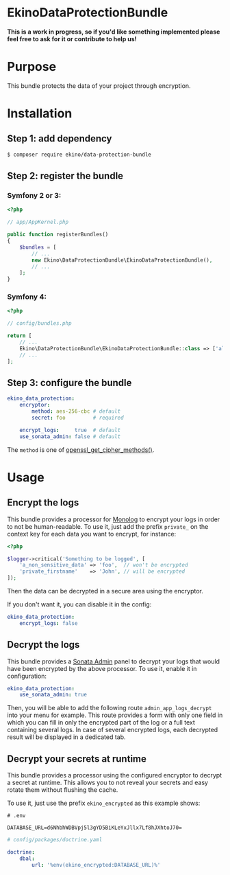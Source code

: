 EkinoDataProtectionBundle
=========================

**This is a work in progress, so if you'd like something implemented please
feel free to ask for it or contribute to help us!**

# Purpose

This bundle protects the data of your project through encryption.

# Installation

## Step 1: add dependency

```bash
$ composer require ekino/data-protection-bundle
```

## Step 2: register the bundle

### Symfony 2 or 3:

```php
<?php

// app/AppKernel.php

public function registerBundles()
{
    $bundles = [
        // ...
        new Ekino\DataProtectionBundle\EkinoDataProtectionBundle(),
        // ...
    ];
}
```

### Symfony 4:

```php
<?php

// config/bundles.php

return [
    // ...
    Ekino\DataProtectionBundle\EkinoDataProtectionBundle::class => ['all' => true],
    // ...
];
```

## Step 3: configure the bundle

```yaml
ekino_data_protection:
    encryptor:
        method: aes-256-cbc # default
        secret: foo         # required

    encrypt_logs:     true  # default
    use_sonata_admin: false # default
```

The `method` is one of [openssl_get_cipher_methods()][1].

# Usage

## Encrypt the logs

This bundle provides a processor for [Monolog][2] to encrypt your logs in order
to not be human-readable. To use it, just add the prefix `private_` on the
context key for each data you want to encrypt, for instance:

```php
<?php

$logger->critical('Something to be logged', [
    'a_non_sensitive_data' => 'foo',  // won't be encrypted
    'private_firstname'    => 'John', // will be encrypted
]);
```

Then the data can be decrypted in a secure area using the encryptor.

If you don't want it, you can disable it in the config:

```yaml
ekino_data_protection:
    encrypt_logs: false
```

## Decrypt the logs

This bundle provides a [Sonata Admin][3] panel to decrypt your logs that would have
been encrypted by the above processor. To use it, enable it in configuration: 

````yaml
ekino_data_protection:
    use_sonata_admin: true
````

Then, you will be able to add the following route `admin_app_logs_decrypt` into 
your menu for example. This route provides a form with only one field in which you
can fill in only the encrypted part of the log or a full text containing several logs.
In case of several encrypted logs, each decrypted result will be displayed in a 
dedicated tab.

## Decrypt your secrets at runtime

This bundle provides a processor using the configured encryptor to decrypt a
secret at runtime. This allows you to not reveal your secrets and easy
rotate them without flushing the cache.

To use it, just use the prefix `ekino_encrypted` as this example shows:

```
# .env

DATABASE_URL=d6NhbhWDBVpj5l3gYD5BiKLeYxJllx7Lf8hJXhtoJ70=
```

```yaml
# config/packages/doctrine.yaml

doctrine:
    dbal:
        url: '%env(ekino_encrypted:DATABASE_URL)%'
```

[1]: https://php.net/manual/en/function.openssl-get-cipher-methods.php
[2]: https://github.com/Seldaek/monolog
[3]: https://github.com/sonata-project/SonataAdminBundle
